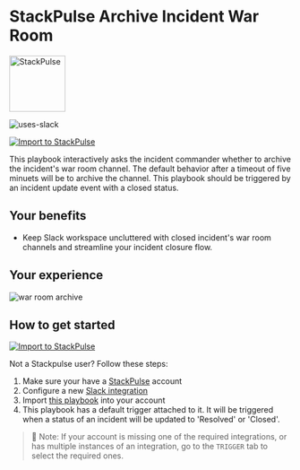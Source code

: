 # StackPulse Archive Incident War Room

<img src="../../images/stackpulse.png" width="100" alt="StackPulse">

![uses-slack](https://img.shields.io/static/v1?label=uses&message=Slack&style=flat&logo=slack&color=4A154B)

[![Import to StackPulse](../../images/open_in_stackpulse.svg)](https://app.stackpulse.io/playbook/create?tab=playbook#https://github.com/stackpulse/playbooks/blob/master/stackpulse/archive-incident-war-room)

This playbook interactively asks the incident commander whether to archive the incident's war room channel.
The default behavior after a timeout of five minuets will be to archive the channel.
This playbook should be triggered by an incident update event with a closed status.

## Your benefits

- Keep Slack workspace uncluttered with closed incident's war room channels and streamline your incident closure flow.

## Your experience

![war room archive](../../images/war_room_archive_question.png)

## How to get started

[![Import to StackPulse](../../images/open_in_stackpulse.svg)](https://app.stackpulse.io/playbook/create?tab=playbook#https://github.com/stackpulse/playbooks/blob/master/stackpulse/archive-incident-war-room)

Not a Stackpulse user? Follow these steps:

1. Make sure your have a [StackPulse](https://stackpulse.com/get-started) account
2. Configure a  new [Slack integration](https://docs.stackpulse.io/getting_started/#step-3-configure-a-new-slack-integration)
3. Import [this playbook](https://app.stackpulse.io/playbooks) into your account
4. This playbook has a default trigger attached to it. It will be triggered when a status of an incident will be updated to 'Resolved' or 'Closed'.
> :memo: Note: If your account is missing one of the required integrations, or has multiple instances of an integration, go to the `TRIGGER` tab to select the required ones.